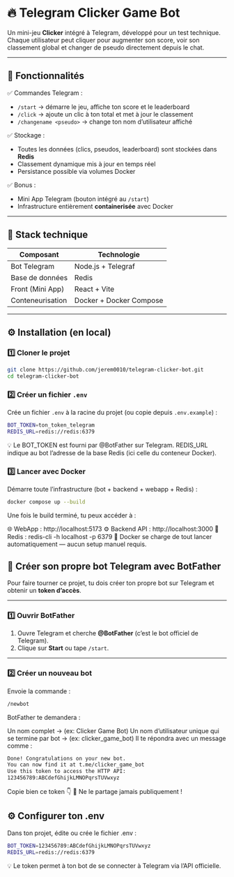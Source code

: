 # 🔥 Telegram Clicker Game Bot

Un mini-jeu **Clicker** intégré à Telegram, développé pour un test technique.  
Chaque utilisateur peut cliquer pour augmenter son score, voir son classement global et changer de pseudo directement depuis le chat.

---

## 🚀 Fonctionnalités

✅ Commandes Telegram :
- `/start` → démarre le jeu, affiche ton score et le leaderboard  
- `/click` → ajoute un clic à ton total et met à jour le classement  
- `/changename <pseudo>` → change ton nom d’utilisateur affiché  

✅ Stockage :
- Toutes les données (clics, pseudos, leaderboard) sont stockées dans **Redis**  
- Classement dynamique mis à jour en temps réel  
- Persistance possible via volumes Docker  

✅ Bonus :
- Mini App Telegram (bouton intégré au `/start`)  
- Infrastructure entièrement **containerisée** avec Docker  

---

## 🧠 Stack technique

| Composant | Technologie |
|------------|-------------|
| Bot Telegram | Node.js + Telegraf |
| Base de données | Redis |
| Front (Mini App) | React + Vite |
| Conteneurisation | Docker + Docker Compose |

---

## ⚙️ Installation (en local)

### 1️⃣ Cloner le projet
```bash
git clone https://github.com/jerem0010/telegram-clicker-bot.git
cd telegram-clicker-bot
```
### 2️⃣ Créer un fichier `.env`

Crée un fichier `.env` à la racine du projet (ou copie depuis `.env.example`) :

```bash
BOT_TOKEN=ton_token_telegram
REDIS_URL=redis://redis:6379
```
💡 Le BOT_TOKEN est fourni par @BotFather sur Telegram.
REDIS_URL indique au bot l’adresse de la base Redis (ici celle du conteneur Docker).

### 3️⃣ Lancer avec Docker

Démarre toute l’infrastructure (bot + backend + webapp + Redis) :

```bash
docker compose up --build
```
Une fois le build terminé, tu peux accéder à :

🌐 WebApp : http://localhost:5173
⚙️ Backend API : http://localhost:3000
🧠 Redis : redis-cli -h localhost -p 6379
🐳 Docker se charge de tout lancer automatiquement — aucun setup manuel requis.

## 🤖 Créer son propre bot Telegram avec BotFather

Pour faire tourner ce projet, tu dois créer ton propre bot sur Telegram et obtenir un **token d’accès**.

---

### 1️⃣ Ouvrir BotFather

1. Ouvre Telegram et cherche **@BotFather** (c’est le bot officiel de Telegram).  
2. Clique sur **Start** ou tape `/start`.

---

### 2️⃣ Créer un nouveau bot

Envoie la commande :

```bash
/newbot
```
BotFather te demandera :

Un nom complet → (ex: Clicker Game Bot)
Un nom d’utilisateur unique qui se termine par bot → (ex: clicker_game_bot)
Il te répondra avec un message comme :
```bash
Done! Congratulations on your new bot.
You can now find it at t.me/clicker_game_bot
Use this token to access the HTTP API:
123456789:ABCdefGhijkLMNOPqrsTUVwxyz
```
Copie bien ce token 👇
🔐 Ne le partage jamais publiquement !

## ⚙️ Configurer ton .env

Dans ton projet, édite ou crée le fichier .env :
```bash
BOT_TOKEN=123456789:ABCdefGhijkLMNOPqrsTUVwxyz
REDIS_URL=redis://redis:6379
```
💡 Le token permet à ton bot de se connecter à Telegram via l’API officielle.
